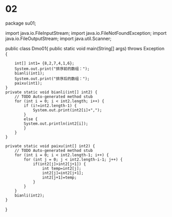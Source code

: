 # 02
package su01;

import java.io.FileInputStream;
import java.io.FileNotFoundException;
import java.io.FileOutputStream;
import java.util.Scanner;

public class Dmo01{
public static void main(String[] args) throws Exception {

		int[] int1= {8,2,7,4,1,6};
		System.out.print("排序前的数组：");
		bianli(int1);
		System.out.print("排序后的数组：");
		paixu(int1);
	}
	private static void bianli(int[] int2) {
		// TODO Auto-generated method stub
		for (int i = 0; i < int2.length; i++) {
			if (i!=int2.length-1) {
				System.out.print(int2[i]+",");
			}
			else {
			System.out.println(int2[i]);
			}
		}
	}

	private static void paixu(int[] int2) {
		// TODO Auto-generated method stub
		for (int i = 0; i < int2.length-1; i++) {
			for (int j = 0; j < int2.length-i-1; j++) {
				if(int2[j]>int2[j+1]) {
					int temp=int2[j];
					int2[j]=int2[j+1];
					int2[j+1]=temp;
				}
			}
		}
		bianli(int2);
	}
  }
